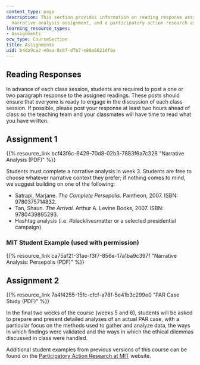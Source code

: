 ```yaml
---
content_type: page
description: This section provides information on reading response assignments, a
  narrative analysis assignment, and a participatory action research assignment.
learning_resource_types:
- Assignments
ocw_type: CourseSection
title: Assignments
uid: b4da9ca2-e0aa-8c87-d7b7-e88a66210f8a
---
```


Reading Responses
-----------------

In advance of each class session, students are required to post a one or two paragraph response to the assigned readings. These posts should ensure that everyone is ready to engage in the discussion of each class session. If possible, please post your response at least two hours ahead of class so the teaching team and your classmates will have time to read what you have written.

Assignment 1
------------

{{% resource_link bcf43f6c-6429-70d8-02b3-7883f6a7c328 "Narrative Analysis (PDF)" %}}

Students must complete a narrative analysis in week 3. Students are free to choose whatever narrative context they prefer; if nothing comes to mind, we suggest building on one of the following:

*   Satrapi, Marjane. _The Complete Persepolis_. Pantheon, 2007. ISBN: 9780375714832.
*   Tan, Shaun. _The Arrival_. Arthur A. Levine Books, 2007. ISBN: 9780439895293.
*   Hashtag analysis (i.e. #blacklivesmatter or a selected presidential campaign)

### MIT Student Example (used with permission)

{{% resource_link ca75af21-31ae-f3f7-856e-17a1ba9c397f "Narrative Analysis: Persepolis (PDF)" %}}

Assignment 2
------------

{{% resource_link 7a4f4255-15fc-cfcf-a78f-5e41b3c299e0 "PAR Case Study (PDF)" %}}

In the final two weeks of the course (weeks 5 and 6), students will be asked to prepare and present detailed analyses of an actual PAR case, with a particular focus on the methods used to gather and analyze data, the ways in which findings were validated and the ways in which the ethical dilemmas discussed in class were handled.

Additional student examples from previous versions of this course can be found on the [Participatory Action Research at MIT](https://actionresearch.mit.edu/par-workbook) website.